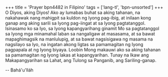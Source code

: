 +++
title = 'Prayer bpn4482 in Filipino'
tags = ['lang-tl', 'bpn-unsorted']
+++
O Diyos, aking Diyos! Ako ay lumabas buhat sa aking tahanan, na nakahawak nang mahigpit sa kuldon ng Iyong pag-ibig, at inilaan kong ganap ang aking sarili sa Iyong pag-iingat at sa Iyong pagtatanggol. Isinasamo ko sa Iyo, sa Iyong kapangyarihang ginamit Mo sa pagtatanggol sa Iyong mga minamahal laban sa nangaligaw at masasama, at sa bawat mapaghimagsik na manlulupig, at sa bawat nagsisigawa ng masama na nagsilayo sa Iyo, na ingatan akong ligtas sa pamamagitan ng Iyong pagpapala at ng Iyong biyaya. Loobin Mong makauwi ako sa aking tahanan sa pamamagitan ng Iyong lakas at kapangyarihan. Tunay na Ikaw ang Makapangyarihan sa Lahat, ang Tulong sa Panganib, ang Sariling-ganap.

-- Bahá'u'lláh
